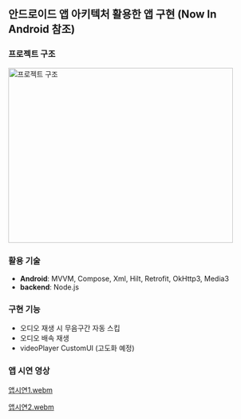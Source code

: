 ## 안드로이드 앱 아키텍처 활용한 앱 구현 (Now In Android 참조)

### 프로젝트 구조
<img width="450" height="350" alt="프로젝트 구조" src="https://github.com/user-attachments/assets/dfd5dbab-8199-4a6c-8636-3593f3536e29" />

### 활용 기술
* **Android**: MVVM, Compose, Xml, Hilt, Retrofit, OkHttp3, Media3
* **backend**: Node.js

### 구현 기능
* 오디오 재생 시 무음구간 자동 스킵
* 오디오 배속 재생
* videoPlayer CustomUI (고도화 예정)

### 앱 시연 영상

[앱시연1.webm](https://github.com/user-attachments/assets/8b4dd8b8-0849-463a-a4e1-bacbf60a6d6c)


[앱시연2.webm](https://github.com/user-attachments/assets/2a7a901d-61b1-4f0e-bab6-4fda3531e8d1)


